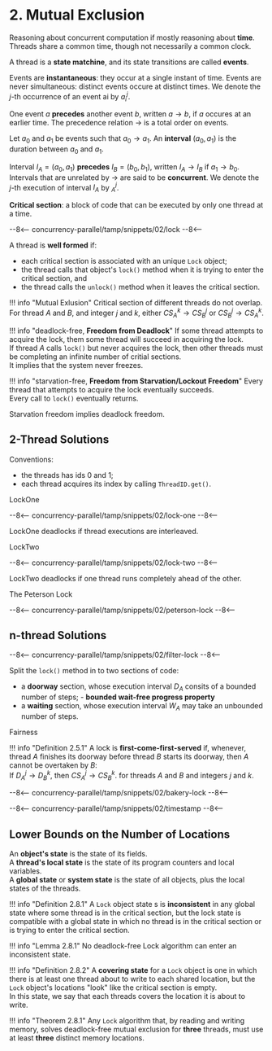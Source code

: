 # 2. Mutual Exclusion

Reasoning about concurrent computation if mostly reasoning about **time**. Threads share a common time, though not necessarily a common clock.

A thread is a **state matchine**, and its state transitions are called **events**.

Events are **instantaneous**: they occur at a single instant of time. Events are never simultaneous: distinct events occure at distinct times. We denote the $j$-th occurrence of an event ai by $a_{i}^{j}$.

One event $a$ **precedes** another event $b$, written $a \rightarrow b$, if $a$ occures at an earlier time. The precedence relation $\rightarrow$ is a total order on events.

Let $a_{0}$ and $a_{1}$ be events such that $a_{0} \rightarrow a_{1}$. An **interval** $(a_{0}, a_{1})$ is the duration between $a_{0}$ and $a_{1}$.

Interval $I_{A} = (a_{0}, a_{1})$ **precedes** $I_{B} = (b_{0}, b_{1})$, written $I_{A} \rightarrow I_{B}$ if $a_{1} \rightarrow b_{0}$.<br/>
Intervals that are unrelated by $\rightarrow$ are said to be **concurrent**. We denote the $j$-th execution of interval $I_{A}$ by $_{A}^{j}$.


**Critical section**: a block of code that can be executed by only one thread at a time.

--8<--
concurrency-parallel/tamp/snippets/02/lock
--8<--

A thread is **well formed** if:

- each critical section is associated with an unique `Lock` object;
- the thread calls that object's `lock()` method when it is trying to enter the critical section, and
- the thread calls the `unlock()` method when it leaves the critical section.


!!! info "Mutual Exlusion"
    Critical section of different threads do not overlap. <br/>
    For thread $A$ and $B$, and integer $j$ and $k$, either $CS_{A}^{k} \rightarrow CS_{B}^{j}$ or $CS_{B}^{j} \rightarrow CS_{A}^{k}$.

!!! info "deadlock-free, **Freedom from Deadlock**"
    If some thread attempts to acquire the lock, them some thread will succeed in acquiring the lock. <br/>
    If thread $A$ calls `lock()` but never acquires the lock, then other threads must be completing an infinite number of critial sections.<br/>
    It implies that the system never freezes.

!!! info "starvation-free, **Freedom from Starvation/Lockout Freedom**"
    Every thread that attempts to acquire the lock eventually succeeds.<br/>
    Every call to `lock()` eventually returns.

Starvation freedom implies deadlock freedom.

## 2-Thread Solutions

Conventions:

- the threads has ids 0 and 1;
- each thread acquires its index by calling `ThreadID.get()`.

LockOne

--8<--
concurrency-parallel/tamp/snippets/02/lock-one
--8<--

LockOne deadlocks if thread executions are interleaved.

LockTwo

--8<--
concurrency-parallel/tamp/snippets/02/lock-two
--8<--

LockTwo deadlocks if one thread runs completely ahead of the other.

The Peterson Lock

--8<--
concurrency-parallel/tamp/snippets/02/peterson-lock
--8<--

## n-thread Solutions

--8<--
concurrency-parallel/tamp/snippets/02/filter-lock
--8<--

Split the `lock()` method in to two sections of code:

- a **doorway** section, whose execution interval $D_{A}$ consits of a bounded number of steps; - **bounded wait-free progress property**
- a **waiting** section, whose execution interval $W_{A}$ may take an unbounded number of steps.

Fairness

!!! info "Definition 2.5.1"
    A lock is **first-come-first-served** if, whenever, thread $A$ finishes its doorway before thread $B$ starts its doorway, then $A$ cannot be overtaken by $B$:<br/>
    If $D_{A}^{j} \rightarrow D_{B}^{k}$, then $CS_{A}^{j} \rightarrow CS_{B}^{k}$. for threads $A$ and $B$ and integers $j$ and $k$.


--8<--
concurrency-parallel/tamp/snippets/02/bakery-lock
--8<--

--8<--
concurrency-parallel/tamp/snippets/02/timestamp
--8<--

## Lower Bounds on the Number of Locations

An **object's state** is the state of its fields. <br/>
A **thread's local state** is the state of its program counters and local variables.<br/>
A **global state** or **system state** is the state of all objects, plus the local states of the threads.

!!! info "Definition 2.8.1"
    A `Lock` object state s is **inconsistent** in any global state where some thread is in the critical section, but the lock state is compatible with a global state in which no thread is in the critical section or is trying to enter the critical section.

!!! info "Lemma 2.8.1"
    No deadlock-free Lock algorithm can enter an inconsistent state.

!!! info "Definition 2.8.2"
    A **covering state** for a `Lock` object is one in which there is at least one thread about to write to each shared location, but the `Lock` object's locations "look" like the critical section is empty.<br/>
    In this state, we say that each threads covers the location it is about to write.

!!! info "Theorem 2.8.1"
    Any `Lock` algorithm that, by reading and writing memory, solves deadlock-free mutual exclusion for **three** threads, must use at least **three** distinct memory locations.
